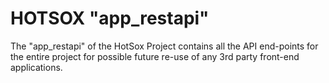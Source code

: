 # HOTSOX "app_restapi"

The "app_restapi" of the HotSox Project contains all the API end-points for the entire project for possible future re-use of any 3rd party front-end applications.
